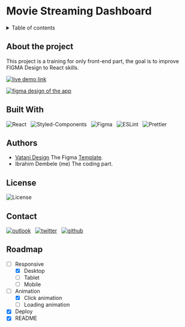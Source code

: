 # Movie Streaming Dashboard
<details>
<summary>Table of contents</summary>
<ol>
  <li><a href="#about-the-project" alt="About the project">about-the-project</a></li>
  <li><a href="#built-with" alt="Built With" >built-with</a></li>
  <li><a href="#authors" alt="Authors" >authors</a></li>
  <li><a href="#license" alt="License" >license</a></li>
  <li><a href="#contact" alt="Contact" >contact</a></li>
</ol>
</details>


## About the project
This project is a training for only front-end part, the goal is to improve FIGMA Design to React skills.  

[![live demo link](https://img.shields.io/badge/Live%20Demo-00B9ae?style=for-the-badge)](https://idembele70.github.io/tiny-moviez-design/)

[![figma design of the app](./public/assets/design/app.png)](https://www.figma.com/community/file/1099352945401989333)

## Built With

![React](https://img.shields.io/badge/React-20232A?style=for-the-badge&logo=react&logoColor=61DAFB)&nbsp;&nbsp;
![Styled-Components](https://img.shields.io/badge/styled--components-20232A?style=for-the-badge&logo=styled-components)&nbsp;&nbsp;
![Figma](https://img.shields.io/badge/figma-20232A?style=for-the-badge&logo=figma)&nbsp;&nbsp;
![ESLint](https://img.shields.io/badge/ESLint-20232A?style=for-the-badge&logo=eslint&logoColor=6464e2)&nbsp;&nbsp;
![Prettier](https://img.shields.io/badge/prettier-20232A?style=for-the-badge&logo=prettier&logoColor=F7BA3E)&nbsp;&nbsp;

## Authors

 - [Vatani Design](https://redl.ink/vatani) The Figma [Template](https://www.figma.com/community/file/1099352945401989333).
 - Ibrahim Dembele (me) The coding part.


## License

![License](https://img.shields.io/badge/license-MIT-20232A?style=for-the-badge&logoColor=F7BA3E)&nbsp;&nbsp;

## Contact
[![outlook](https://img.shields.io/badge/Microsoft_Outlook-20232A?style=for-the-badge&logo=microsoft-outlook)](mailto:ibrahimk.dembele@outlook.fr)&nbsp;&nbsp;
[![twitter](https://img.shields.io/badge/twitter-20232A?style=for-the-badge&logo=twitter)](https://twitter.com/Playmaker26_7)&nbsp;&nbsp;
[![github](https://img.shields.io/badge/github-20232A?style=for-the-badge&logo=github)](https://github.com/idembele70)&nbsp;&nbsp;

## Roadmap
- [ ] Responsive
  - [x] Desktop
  - [ ] Tablet
  - [ ] Mobile
- [ ] Animation
  - [x] Click animation
  - [ ] Loading animation
- [x] Deploy
- [x] README